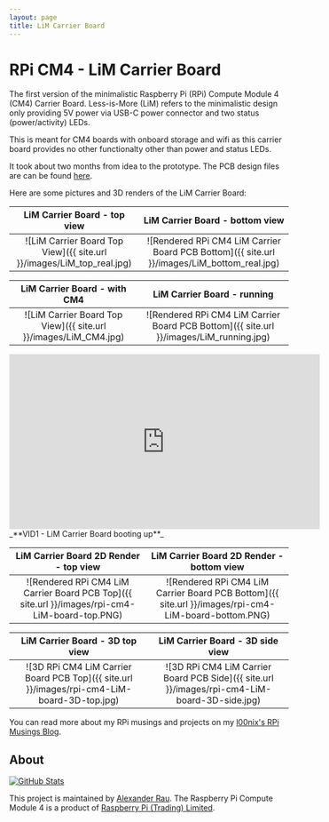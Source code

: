 ```yaml
---
layout: page
title: LiM Carrier Board
---
```



# RPi CM4 - LiM Carrier Board

The first version of the minimalistic Raspberry Pi (RPi) Compute Module 4 (CM4) Carrier Board. Less-is-More (LiM) refers to the minimalistic design only providing 5V power via USB-C power connector and two status (power/activity) LEDs.

This is meant for CM4 boards with onboard storage and wifi as this carrier board provides no other functionalty other than power and status LEDs.

It took about two months from idea to the prototype. The PCB design files are can be found [here](https://github.com/l00nix/rpi-cm4-LiM-board/tree/main/hardware/rpi-cm4-LiM-board). 

Here are some pictures and 3D renders of the LiM Carrier Board:

LiM Carrier Board - top view             |  LiM Carrier Board - bottom view
:-------------------------:|:-------------------------:
![LiM Carrier Board Top View]({{ site.url }}/images/LiM_top_real.jpg)  |  ![Rendered RPi CM4 LiM Carrier Board PCB Bottom]({{ site.url }}/images/LiM_bottom_real.jpg)

LiM Carrier Board - with CM4             |  LiM Carrier Board - running
:-------------------------:|:-------------------------:
![LiM Carrier Board Top View]({{ site.url }}/images/LiM_CM4.jpg)  |  ![Rendered RPi CM4 LiM Carrier Board PCB Bottom]({{ site.url }}/images/LiM_running.jpg)


<iframe width="560" height="315" src="https://www.youtube.com/embed/IoSWfgwpsAo" title="YouTube video player" frameborder="0" allow="accelerometer; autoplay; clipboard-write; encrypted-media; gyroscope; picture-in-picture" allowfullscreen></iframe>
_**VID1 - LiM Carrier Board booting up**_

LiM Carrier Board 2D Render - top view             |  LiM Carrier Board 2D Render - bottom view
:-------------------------:|:-------------------------:
![Rendered RPi CM4 LiM Carrier Board PCB Top]({{ site.url }}/images/rpi-cm4-LiM-board-top.PNG)  |  ![Rendered RPi CM4 LiM Carrier Board PCB Bottom]({{ site.url }}/images/rpi-cm4-LiM-board-bottom.PNG)

LiM Carrier Board - 3D top view             |  LiM Carrier Board - 3D side view
:-------------------------:|:-------------------------:
![3D RPi CM4 LiM Carrier Board PCB Top]({{ site.url }}/images/rpi-cm4-LiM-board-3D-top.jpg)  |  ![3D RPi CM4 LiM Carrier Board PCB Side]({{ site.url }}/images/rpi-cm4-LiM-board-3D-side.jpg)

You can read more about my RPi musings and projects on my [l00nix's RPi Musings Blog](https://rpi.loonix.ca/).

## About

[//]: # "[![GitHub Stats](https://github-readme-stats.vercel.app/api/pin?username=l00nix&repo=rpi-cm4-LiM-board&show_icons=true&hide_border=true&show_owner=true&theme=graywhite)](https://github.com/l00nix/rpi-cm4-LiM-board)"
[![GitHub Stats](https://github-readme-stats.vercel.app/api/pin?username=l00nix&repo=rpi-cm4-LiM-board)](https://github.com/l00nix/rpi-cm4-LiM-board)

This project is maintained by [Alexander Rau](https://rpi.loonix.ca). The Raspberry Pi Compute Module 4 is a product of [Raspberry Pi (Trading) Limited](https://www.raspberrypi.org/about/).
